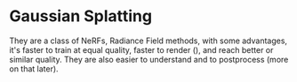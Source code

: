 # Gaussian Splatting

They are a class of NeRFs, Radiance Field methods, with some advantages, it's faster to train at equal quality, faster to render (), and reach better or similar quality. They are also easier to understand and to postprocess (more on that later). 
